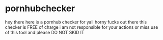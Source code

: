 # pornhubchecker
hey there here is a pornhub checker for yall horny fucks out there 
this checker is FREE of charge 
i am not responsible for your actions or miss use of this tool
and please DO NOT SKID IT
